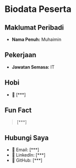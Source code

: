 # Biodata Peserta

## Maklumat Peribadi
- **Nama Penuh:** Muhaimin

## Pekerjaan
- **Jawatan Semasa:** IT

## Hobi
- 🎯 [***]

## Fun Fact
> [***]

## Hubungi Saya
- 📧 Email: [***]
- 🔗 LinkedIn: [***]
- 🐙 GitHub: [***]